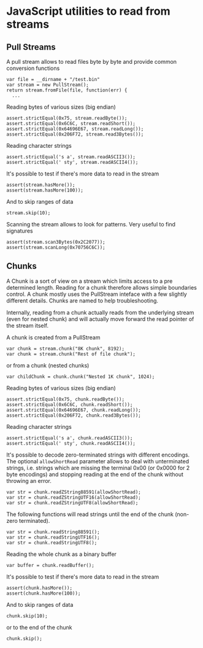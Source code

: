 # JavaScript utilities to read from streams

## Pull Streams

A pull stream allows to read files byte by byte and provide common conversion functions

    var file = __dirname + "/test.bin"
    var stream = new PullStream();
    return stream.fromFile(file, function(err) {
      ...

Reading bytes of various sizes (big endian)

	assert.strictEqual(0x75, stream.readByte());
	assert.strictEqual(0x6C6C, stream.readShort());
	assert.strictEqual(0x64696E67, stream.readLong());
	assert.strictEqual(0x206F72, stream.read3Bytes());

Reading character strings

	assert.strictEqual('s a', stream.readASCII3());
	assert.strictEqual(' sty', stream.readASCII4());

It's possible to test if there's more data to read in the stream

	assert(stream.hasMore());
	assert(stream.hasMore(100));

And to skip ranges of data

	stream.skip(10);

Scanning the stream allows to look for patterns. Very useful to find signatures

	assert(stream.scan3Bytes(0x2C2077));
	assert(stream.scanLong(0x70756C6C));

## Chunks

A Chunk is a sort of view on a stream which limits access to a pre determined length. Reading for a chunk therefore allows simple boundaries control. A chunk mostly uses the PullStream inteface with a few slightly different details. Chunks are named to help troubleshooting.

Internally, reading from a chunk actually reads from the underlying stream (even for nested chunk) and will actually move forward the read pointer of the stream itself.

A chunk is created from a PullStream

    var chunk = stream.chunk("8K chunk", 8192);
    var chunk = stream.chunk("Rest of file chunk");

or from a chunk (nested chunks)

	var childChunk = chunk.chunk("Nested 1K chunk", 1024);

Reading bytes of various sizes (big endian)

	assert.strictEqual(0x75, chunk.readByte());
	assert.strictEqual(0x6C6C, chunk.readShort());
	assert.strictEqual(0x64696E67, chunk.readLong());
	assert.strictEqual(0x206F72, chunk.read3Bytes());

Reading character strings

	assert.strictEqual('s a', chunk.readASCII3());
	assert.strictEqual(' sty', chunk.readASCII4());
	
It's possible to decode zero-terminated strings with different encodings. The optional ```allowShortRead``` parameter allows to deal with unterminated strings, i.e. strings which are missing the terminal 0x00 (or 0x0000 for 2 byte encodings) and stopping reading at the end of the chunk without throwing an error.

	var str = chunk.readZString88591(allowShortRead);
	var str = chunk.readZStringUTF16(allowShortRead);
	var str = chunk.readZStringUTF8(allowShortRead);

The following functions will read strings until the end of the chunk (non-zero terminated). 

	var str = chunk.readString88591();
	var str = chunk.readStringUTF16();
	var str = chunk.readStringUTF8();

Reading the whole chunk as a binary buffer

	var buffer = chunk.readBuffer();

It's possible to test if there's more data to read in the stream

	assert(chunk.hasMore());
	assert(chunk.hasMore(100));

And to skip ranges of data

	chunk.skip(10);

or to the end of the chunk

	chunk.skip();



